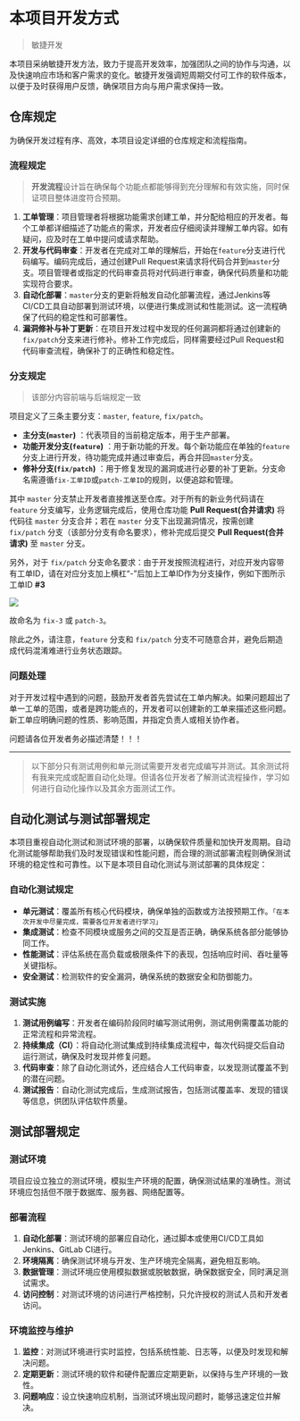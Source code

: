 # 本项目开发方式

> 敏捷开发

本项目采纳敏捷开发方法，致力于提高开发效率，加强团队之间的协作与沟通，以及快速响应市场和客户需求的变化。敏捷开发强调短周期交付可工作的软件版本，以便于及时获得用户反馈，确保项目方向与用户需求保持一致。



## 仓库规定

为确保开发过程有序、高效，本项目设定详细的仓库规定和流程指南。

### 流程规定

> **开发流程**设计旨在确保每个功能点都能够得到充分理解和有效实施，同时保证项目整体进度符合预期。

1. **工单管理**：项目管理者将根据功能需求创建工单，并分配给相应的开发者。每个工单都详细描述了功能点的需求，开发者应仔细阅读并理解工单内容。如有疑问，应及时在工单中提问或请求帮助。
2. **开发与代码审查**：开发者在完成对工单的理解后，开始在`feature`分支进行代码编写。编码完成后，通过创建Pull Request来请求将代码合并到`master`分支。项目管理者或指定的代码审查员将对代码进行审查，确保代码质量和功能实现符合要求。
3. **自动化部署**：`master`分支的更新将触发自动化部署流程，通过Jenkins等CI/CD工具自动部署到测试环境，以便进行集成测试和性能测试。这一流程确保了代码的稳定性和可部署性。
4. **漏洞修补与补丁更新**：在项目开发过程中发现的任何漏洞都将通过创建新的`fix/patch`分支来进行修补。修补工作完成后，同样需要经过Pull Request和代码审查流程，确保补丁的正确性和稳定性。

### 分支规定

> 该部分内容前端与后端规定一致

项目定义了三条主要分支：`master`, `feature`, `fix/patch`。

- **主分支(`master`)** ：代表项目的当前稳定版本，用于生产部署。
- **功能开发分支(`feature`)** ：用于新功能的开发。每个新功能应在单独的`feature`分支上进行开发，待功能完成并通过审查后，再合并回`master`分支。
- **修补分支(`fix/patch`)** ：用于修复发现的漏洞或进行必要的补丁更新。分支命名需遵循`fix-工单ID`或`patch-工单ID`的规则，以便追踪和管理。

其中 `master` 分支禁止开发者直接推送至仓库。对于所有的新业务代码请在 `feature` 分支编写，业务逻辑完成后，使用仓库功能 **Pull Request(合并请求)** 将代码往 `master` 分支合并；若在 `master` 分支下出现漏洞情况，按需创建 `fix/patch` 分支（该部分分支有命名要求），修补完成后提交 **Pull Request(合并请求)**  至 `master` 分支。

另外，对于 `fix/patch` 分支命名要求：由于开发按照流程进行，对应开发内容带有工单ID，请在对应分支加上横杠“-”后加上工单ID作为分支操作，例如下图所示工单ID **#3**

![](https://i-cdn.akass.cn/2024/02/65d4deae81462.png!wp60)

故命名为 `fix-3` 或 `patch-3`。

除此之外，请注意，`feature` 分支和 `fix/patch` 分支不可随意合并，避免后期造成代码混淆难进行业务状态跟踪。

### 问题处理

对于开发过程中遇到的问题，鼓励开发者首先尝试在工单内解决。如果问题超出了单一工单的范围，或者是跨功能点的，开发者可以创建新的工单来描述这些问题。新工单应明确问题的性质、影响范围，并指定负责人或相关协作者。

问题请各位开发者务必描述清楚！！！



-----

> 以下部分只有测试用例和单元测试需要开发者完成编写并测试。其余测试将有我来完成或配置自动化处理。但请各位开发者了解测试流程操作，学习如何进行自动化操作以及其余方面测试工作。

## 自动化测试与测试部署规定

本项目重视自动化测试和测试环境的部署，以确保软件质量和加快开发周期。自动化测试能够帮助我们及时发现错误和性能问题，而合理的测试部署流程则确保测试环境的稳定性和可靠性。以下是本项目自动化测试与测试部署的具体规定：

### 自动化测试规定

- **单元测试**：覆盖所有核心代码模块，确保单独的函数或方法按预期工作。`「在本次开发中尽量完成，需要各位开发者进行学习」`
- **集成测试**：检查不同模块或服务之间的交互是否正确，确保系统各部分能够协同工作。
- **性能测试**：评估系统在高负载或极限条件下的表现，包括响应时间、吞吐量等关键指标。
- **安全测试**：检测软件的安全漏洞，确保系统的数据安全和防御能力。

### 测试实施

1. **测试用例编写**：开发者在编码阶段同时编写测试用例，测试用例需覆盖功能的正常流程和异常流程。
2. **持续集成（CI）**：将自动化测试集成到持续集成流程中，每次代码提交后自动运行测试，确保及时发现并修复问题。
3. **代码审查**：除了自动化测试外，还应结合人工代码审查，以发现测试覆盖不到的潜在问题。
4. **测试报告**：自动化测试完成后，生成测试报告，包括测试覆盖率、发现的错误等信息，供团队评估软件质量。



## 测试部署规定

### 测试环境

项目应设立独立的测试环境，模拟生产环境的配置，确保测试结果的准确性。测试环境应包括但不限于数据库、服务器、网络配置等。

### 部署流程

1. **自动化部署**：测试环境的部署应自动化，通过脚本或使用CI/CD工具如Jenkins、GitLab CI进行。
2. **环境隔离**：确保测试环境与开发、生产环境完全隔离，避免相互影响。
3. **数据管理**：测试环境应使用模拟数据或脱敏数据，确保数据安全，同时满足测试需求。
4. **访问控制**：对测试环境的访问进行严格控制，只允许授权的测试人员和开发者访问。

### 环境监控与维护

1. **监控**：对测试环境进行实时监控，包括系统性能、日志等，以便及时发现和解决问题。
2. **定期更新**：测试环境的软件和硬件配置应定期更新，以保持与生产环境的一致性。
3. **问题响应**：设立快速响应机制，当测试环境出现问题时，能够迅速定位并解决。
